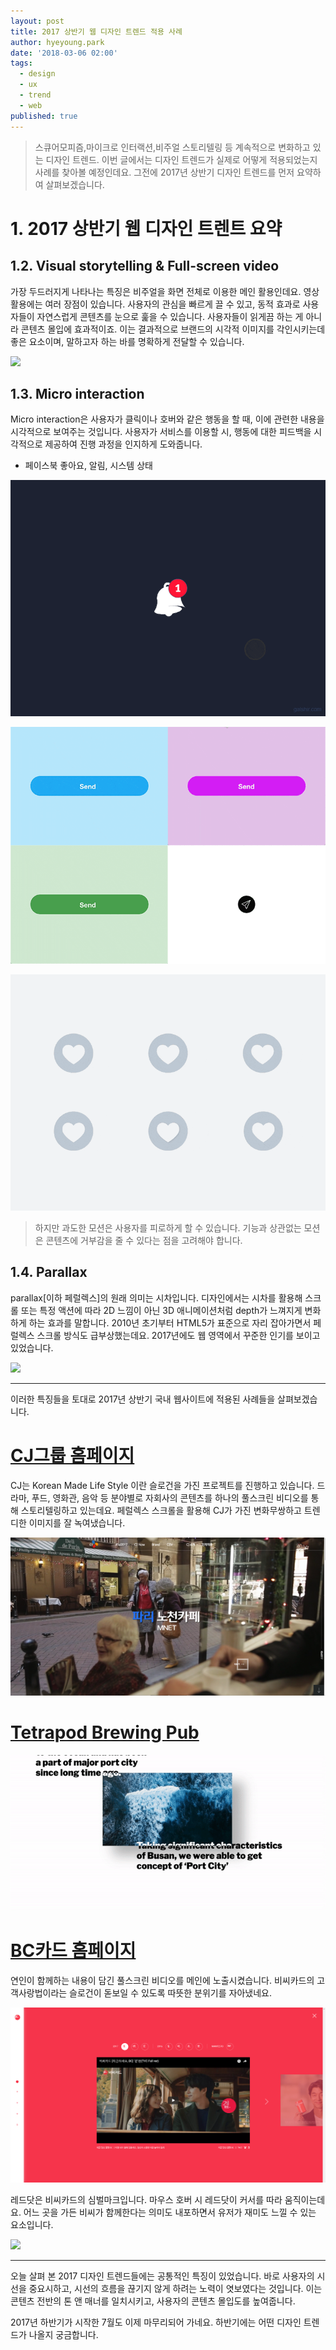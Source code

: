 ```yaml
---
layout: post
title: 2017 상반기 웹 디자인 트렌드 적용 사례
author: hyeyoung.park
date: '2018-03-06 02:00'
tags:
  - design
  - ux
  - trend
  - web
published: true
---
```

> 스큐어모피즘,마이크로 인터랙션,비주얼 스토리텔링 등 계속적으로 변화하고 있는 디자인 트렌드.
> 이번 글에서는 디자인 트렌드가 실제로 어떻게 적용되었는지 사례를 찾아볼 예정인데요.
> 그전에 2017년 상반기 디자인 트렌드를 먼저 요약하여 살펴보겠습니다.

# 1. 2017 상반기 웹 디자인 트렌트 요약

## 1.2. Visual storytelling & Full-screen video
가장 두드러지게 나타나는 특징은 비주얼을 화면 전체로 이용한 메인 활용인데요. 영상 활용에는 여러 장점이 있습니다.
사용자의 관심을 빠르게 끌 수 있고, 동적 효과로 사용자들이 자연스럽게 콘텐츠를 눈으로 훑을 수 있습니다.
사용자들이 읽게끔 하는 게 아니라 콘텐츠 몰입에 효과적이죠.
이는 결과적으로 브랜드의 시각적 이미지를 각인시키는데 좋은 요소이며, 말하고자 하는 바를 명확하게 전달할 수 있습니다.

![](/static/images/f06a63bd-9699-49ca-b59c-bdf41ce8bcb52018030611.gif)


## 1.3. Micro interaction
Micro interaction은 사용자가 클릭이나 호버와 같은 행동을 할 때, 이에 관련한 내용을 시각적으로 보여주는 것입니다.
사용자가 서비스를 이용할 시, 행동에 대한 피드백을 시각적으로 제공하여 진행 과정을 인지하게 도와줍니다.
+ 페이스북 좋아요, 알림, 시스템 상태

![](/static/images/6cf6f7b2-2349-4d51-a283-a626060dfda52018030611.gif)

![](/static/images/e01c4353-2b9f-46ad-92a5-52558ce338682018030611.gif)

![](/static/images/0302296c-bd73-4ef7-9b8f-12864f5969272018030611.gif)

  > 하지만 과도한 모션은 사용자를 피로하게 할 수 있습니다. 기능과 상관없는 모션은 콘텐츠에 거부감을 줄 수 있다는 점을 고려해야 합니다.


## 1.4. Parallax
parallax[이하 페럴렉스]의 원래 의미는 시차입니다.
디자인에서는 시차를 활용해 스크롤 또는 특정 액션에 따라 2D 느낌이 아닌 3D 애니메이션처럼 depth가 느껴지게 변화하게 하는 효과를 말합니다.
2010년 초기부터 HTML5가 표준으로 자리 잡아가면서 페럴렉스 스크롤 방식도 급부상했는데요.
2017년에도 웹 영역에서 꾸준한 인기를 보이고 있었습니다.

![](/static/images/c6147f64-27b4-45c9-b260-9695bd6d93462018030611.gif)


*****
이러한 특징들을 토대로 2017년 상반기 국내 웹사이트에 적용된 사례들을 살펴보겠습니다.


# [CJ그룹 홈페이지](http://www.cj.net/)
CJ는 Korean Made Life Style 이란 슬로건을 가진 프로젝트를 진행하고 있습니다.
드라마, 푸드, 영화관, 음악 등 분야별로 자회사의 콘텐츠를 하나의 풀스크린 비디오를 통해 스토리텔링하고 있는데요.
페럴렉스 스크롤을 활용해 CJ가 가진 변화무쌍하고 트렌디한 이미지를 잘 녹여냈습니다.

![](/static/images/4dd89caf-9f54-4e3c-8411-422cf63d1a732018030611.png)


# [Tetrapod Brewing Pub](http://www.tetrapodbrewing.com/)

![](/static/images/0199b327-361f-4d1d-9bc4-efc44eab68fa2018030611.gif)


# [BC카드 홈페이지](http://www.nowbc.net/)
연인이 함께하는 내용이 담긴 풀스크린 비디오를 메인에 노출시켰습니다.
비씨카드의 고객사랑법이라는 슬로건이 돋보일 수 있도록 따뜻한 분위기를 자아냈네요.

![](/static/images/screenshot-www.nowbc.net-2018.png)

레드닷은 비씨카드의 심벌마크입니다.
마우스 호버 시 레드닷이 커서를 따라 움직이는데요. 어느 곳을 가든 비씨가 함께한다는 의미도 내포하면서 유저가 재미도 느낄 수 있는 요소입니다.

![](/static/images/cc5e4234-37dd-4e85-bb70-9bc43d1b0ab02018030611.gif)

*****

오늘 살펴 본 2017 디자인 트렌드들에는 공통적인 특징이 있었습니다.
바로 사용자의 시선을 중요시하고, 시선의 흐름을 끊기지 않게 하려는 노력이 엿보였다는 것입니다.
이는 콘텐츠 전반의 톤 앤 매너를 일치시키고, 사용자의 콘텐츠 몰입도를 높여줍니다.

2017년 하반기가 시작한 7월도 이제 마무리되어 가네요.
하반기에는 어떤 디자인 트렌드가 나올지 궁금합니다.
